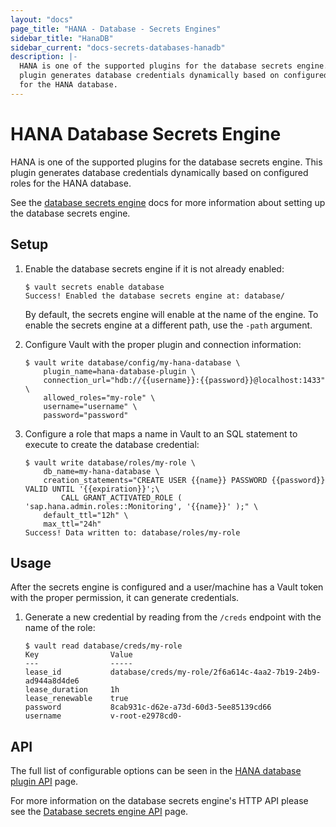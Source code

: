 ```yaml
---
layout: "docs"
page_title: "HANA - Database - Secrets Engines"
sidebar_title: "HanaDB"
sidebar_current: "docs-secrets-databases-hanadb"
description: |-
  HANA is one of the supported plugins for the database secrets engine. This
  plugin generates database credentials dynamically based on configured roles
  for the HANA database.
---
```


# HANA Database Secrets Engine

HANA is one of the supported plugins for the database secrets engine. This
plugin generates database credentials dynamically based on configured roles for
the HANA database.

See the [database secrets engine](/docs/secrets/databases/index.html) docs for
more information about setting up the database secrets engine.

## Setup

1. Enable the database secrets engine if it is not already enabled:

    ```text
    $ vault secrets enable database
    Success! Enabled the database secrets engine at: database/
    ```

    By default, the secrets engine will enable at the name of the engine. To
    enable the secrets engine at a different path, use the `-path` argument.

1. Configure Vault with the proper plugin and connection information:

    ```text
    $ vault write database/config/my-hana-database \
        plugin_name=hana-database-plugin \
        connection_url="hdb://{{username}}:{{password}}@localhost:1433" \
        allowed_roles="my-role" \
        username="username" \
        password="password"
    ```

1. Configure a role that maps a name in Vault to an SQL statement to execute to
create the database credential:

    ```text
    $ vault write database/roles/my-role \
        db_name=my-hana-database \
        creation_statements="CREATE USER {{name}} PASSWORD {{password}} VALID UNTIL '{{expiration}}';\
            CALL GRANT_ACTIVATED_ROLE ( 'sap.hana.admin.roles::Monitoring', '{{name}}' );" \
        default_ttl="12h" \
        max_ttl="24h"
    Success! Data written to: database/roles/my-role
    ```

## Usage

After the secrets engine is configured and a user/machine has a Vault token with
the proper permission, it can generate credentials.

1. Generate a new credential by reading from the `/creds` endpoint with the name
of the role:

    ```text
    $ vault read database/creds/my-role
    Key                Value
    ---                -----
    lease_id           database/creds/my-role/2f6a614c-4aa2-7b19-24b9-ad944a8d4de6
    lease_duration     1h
    lease_renewable    true
    password           8cab931c-d62e-a73d-60d3-5ee85139cd66
    username           v-root-e2978cd0-
    ```

## API

The full list of configurable options can be seen in the [HANA database
plugin API](/api/secret/databases/hanadb.html) page.

For more information on the database secrets engine's HTTP API please see the
[Database secrets engine API](/api/secret/databases/index.html) page.
